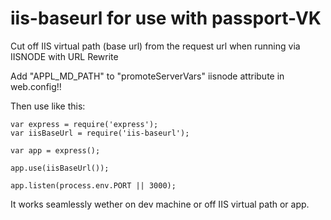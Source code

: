 iis-baseurl for use with passport-VK
===========

Cut off IIS virtual path (base url) from the request url when running via IISNODE with URL Rewrite

Add "APPL_MD_PATH" to "promoteServerVars" iisnode attribute in web.config!!

Then use like this:
```
var express = require('express');
var iisBaseUrl = require('iis-baseurl');

var app = express();

app.use(iisBaseUrl());

app.listen(process.env.PORT || 3000);
```

It works seamlessly wether on dev machine or off IIS virtual path or app.
